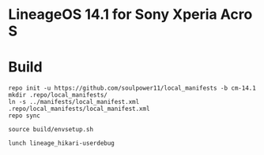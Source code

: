LineageOS 14.1 for Sony Xperia Acro S
==============

Build
==============
```
repo init -u https://github.com/soulpower11/local_manifests -b cm-14.1
mkdir .repo/local_manifests/
ln -s ../manifests/local_manifest.xml .repo/local_manifests/local_manifest.xml
repo sync

source build/envsetup.sh

lunch lineage_hikari-userdebug

```
